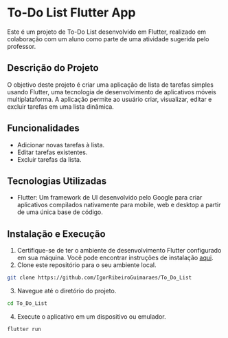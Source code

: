 # To-Do List Flutter App

Este é um projeto de To-Do List desenvolvido em Flutter, realizado em colaboração com um aluno como parte de uma atividade sugerida pelo professor.

## Descrição do Projeto

O objetivo deste projeto é criar uma aplicação de lista de tarefas simples usando Flutter, uma tecnologia de desenvolvimento de aplicativos móveis multiplataforma. A aplicação permite ao usuário criar, visualizar, editar e excluir tarefas em uma lista dinâmica.

## Funcionalidades

- Adicionar novas tarefas à lista.
- Editar tarefas existentes.
- Excluir tarefas da lista.

## Tecnologias Utilizadas

- Flutter: Um framework de UI desenvolvido pelo Google para criar aplicativos compilados nativamente para mobile, web e desktop a partir de uma única base de código.

## Instalação e Execução

1. Certifique-se de ter o ambiente de desenvolvimento Flutter configurado em sua máquina. Você pode encontrar instruções de instalação [aqui](https://flutter.dev/docs/get-started/install).
2. Clone este repositório para o seu ambiente local.
```bash
git clone https://github.com/IgorRibeiroGuimaraes/To_Do_List

 ```
3. Navegue até o diretório do projeto.
 ```bash
cd To_Do_List
 ```
4. Execute o aplicativo em um dispositivo ou emulador.
 ```bash
flutter run

  ```

